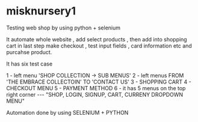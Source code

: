 # misknursery1
Testing web shop by using python + selenium  


It automate whole website , add select products , then add into shopping cart
in last step make checkout , test input fields , card information etc 
and purcahse product. 

It has six test case 

1 - left menu 'SHOP COLLECTION -> SUB MENUS'
2 - left menus FROM 'THE EMBRACE COLLECTOIN' TO 'CONTACT US'
3 - SHOPPING CART
4 - CHECKOUT MENU
5 - PAYMENT METHOD
6 - it has 5 menus on the top right corner ---
    "SHOP, LOGIN, SIGNUP, CART, CURRENY DROPDOWN MENU"  
    
 Automation done by using SELENIUM + PYTHON 
